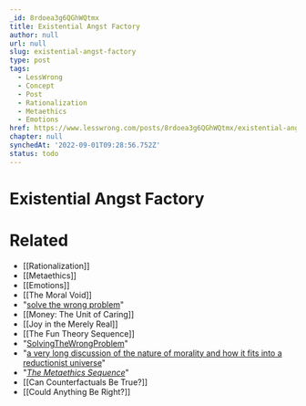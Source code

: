 ```yaml
---
_id: 8rdoea3g6QGhWQtmx
title: Existential Angst Factory
author: null
url: null
slug: existential-angst-factory
type: post
tags:
  - LessWrong
  - Concept
  - Post
  - Rationalization
  - Metaethics
  - Emotions
href: https://www.lesswrong.com/posts/8rdoea3g6QGhWQtmx/existential-angst-factory
chapter: null
synchedAt: '2022-09-01T09:28:56.752Z'
status: todo
---
```


# Existential Angst Factory


# Related

- [[Rationalization]]
- [[Metaethics]]
- [[Emotions]]
- [[The Moral Void]]
- "[solve the wrong problem](http://cestelena.wordpress.com/2008/03/04/youre-solving-the-wrong-problem/)"
- [[Money: The Unit of Caring]]
- [[Joy in the Merely Real]]
- [[The Fun Theory Sequence]]
- "[SolvingTheWrongProblem](http://cestelena.wordpress.com/2008/03/04/youre-solving-the-wrong-problem/)"
- "[a very long discussion of the nature of morality and how it fits into a reductionist universe](http://wiki.lesswrong.com/wiki/Metaethics_sequence)"
- "[_The Metaethics Sequence_](http://wiki.lesswrong.com/wiki/Metaethics_sequence)"
- [[Can Counterfactuals Be True?]]
- [[Could Anything Be Right?]]